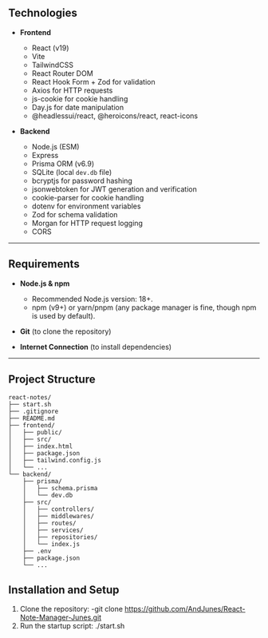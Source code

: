 ## Technologies

- **Frontend**

  - React (v19)
  - Vite
  - TailwindCSS
  - React Router DOM
  - React Hook Form + Zod for validation
  - Axios for HTTP requests
  - js-cookie for cookie handling
  - Day.js for date manipulation
  - @headlessui/react, @heroicons/react, react-icons

- **Backend**
  - Node.js (ESM)
  - Express
  - Prisma ORM (v6.9)
  - SQLite (local `dev.db` file)
  - bcryptjs for password hashing
  - jsonwebtoken for JWT generation and verification
  - cookie-parser for cookie handling
  - dotenv for environment variables
  - Zod for schema validation
  - Morgan for HTTP request logging
  - CORS

---

## Requirements

- **Node.js & npm**

  - Recommended Node.js version: 18+.
  - npm (v9+) or yarn/pnpm (any package manager is fine, though npm is used by default).

- **Git** (to clone the repository)
- **Internet Connection** (to install dependencies)

---

## Project Structure

```plain
react-notes/
├── start.sh
├── .gitignore
├── README.md
├── frontend/
│   ├── public/
│   ├── src/
│   ├── index.html
│   ├── package.json
│   ├── tailwind.config.js
│   └── ...
└── backend/
    ├── prisma/
    │   ├── schema.prisma
    │   └── dev.db
    ├── src/
    │   ├── controllers/
    │   ├── middlewares/
    │   ├── routes/
    │   ├── services/
    │   ├── repositories/
    │   └── index.js
    ├── .env
    ├── package.json
    └── ...
```

## Installation and Setup

1. Clone the repository:
   -git clone https://github.com/AndJunes/React-Note-Manager-Junes.git
2. Run the startup script:
   ./start.sh
